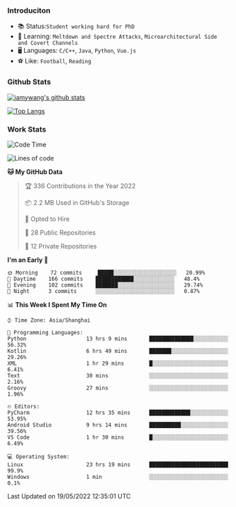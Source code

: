 ### Introduciton

- 📚 Status:`Student working hard for PhD`
- 🔎 Learning: `Meltdown and Spectre Attacks`, `Microarchitectural Side and Covert Channels`
- 🖥️ Languages: `C/C++`, `Java`, `Python`, `Vue.js`
- ⚽ Like: `Football`, `Reading`

### Github Stats

[![iamywang's github stats](https://github-readme-stats.vercel.app/api?username=iamywang&count_private=true&show_icons=true)]()

[![Top Langs](https://github-readme-stats.vercel.app/api/top-langs/?username=iamywang&layout=compact)]()

### Work Stats

<!--START_SECTION:waka-->
![Code Time](http://img.shields.io/badge/Code%20Time-333%20hrs%201%20min-blue)

![Lines of code](https://img.shields.io/badge/From%20Hello%20World%20I%27ve%20Written--40%20Thousand%20lines%20of%20code-blue)

**🐱 My GitHub Data** 

> 🏆 336 Contributions in the Year 2022
 > 
> 📦 2.2 MB Used in GitHub's Storage 
 > 
> 💼 Opted to Hire
 > 
> 📜 28 Public Repositories 
 > 
> 🔑 12 Private Repositories  
 > 
**I'm an Early 🐤** 

```text
🌞 Morning    72 commits     █████░░░░░░░░░░░░░░░░░░░░   20.99% 
🌆 Daytime    166 commits    ████████████░░░░░░░░░░░░░   48.4% 
🌃 Evening    102 commits    ███████░░░░░░░░░░░░░░░░░░   29.74% 
🌙 Night      3 commits      ░░░░░░░░░░░░░░░░░░░░░░░░░   0.87%

```


📊 **This Week I Spent My Time On** 

```text
⌚︎ Time Zone: Asia/Shanghai

💬 Programming Languages: 
Python                   13 hrs 9 mins       ██████████████░░░░░░░░░░░   56.32% 
Kotlin                   6 hrs 49 mins       ███████░░░░░░░░░░░░░░░░░░   29.26% 
XML                      1 hr 29 mins        █░░░░░░░░░░░░░░░░░░░░░░░░   6.41% 
Text                     30 mins             ░░░░░░░░░░░░░░░░░░░░░░░░░   2.16% 
Groovy                   27 mins             ░░░░░░░░░░░░░░░░░░░░░░░░░   1.96%

🔥 Editors: 
PyCharm                  12 hrs 35 mins      █████████████░░░░░░░░░░░░   53.95% 
Android Studio           9 hrs 14 mins       ██████████░░░░░░░░░░░░░░░   39.56% 
VS Code                  1 hr 30 mins        █░░░░░░░░░░░░░░░░░░░░░░░░   6.49%

💻 Operating System: 
Linux                    23 hrs 19 mins      █████████████████████████   99.9% 
Windows                  1 min               ░░░░░░░░░░░░░░░░░░░░░░░░░   0.1%

```


 Last Updated on 19/05/2022 12:35:01 UTC
<!--END_SECTION:waka-->
